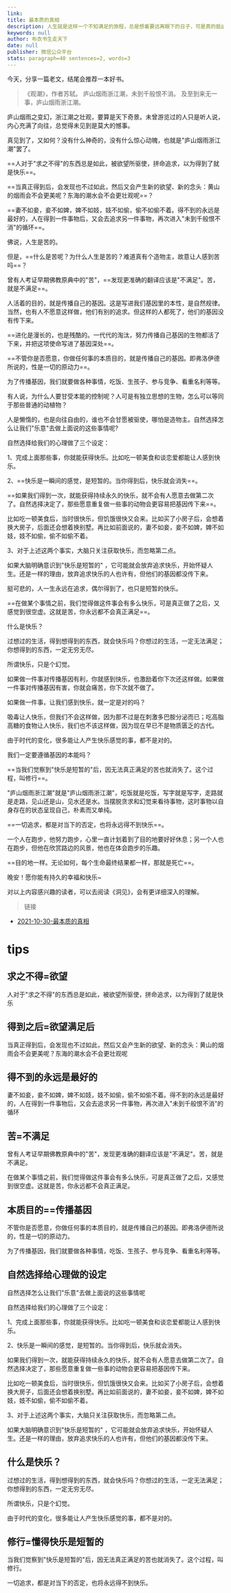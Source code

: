 ```yaml
---
link:
title: 最本质的真相
description: 人生就是这样一个不知满足的旅程，总是想着要远离眼下的日子，可是真的抵达了远方，却发现也不过如此——村上春树
keywords: null
author: 布衣书生走天下
date: null
publisher: 微信公众平台
stats: paragraph=40 sentences=2, words=3
---
```


今天，分享一篇老文，结尾会推荐一本好书。

> 《观潮》，作者苏轼。
> 庐山烟雨浙江潮，未到千般恨不消。
> 及至到来无一事，庐山烟雨浙江潮。

庐山烟雨之变幻，浙江潮之壮观，要算是天下奇景。未曾游览过的人只是听人说，内心充满了向往，总觉得未见到是莫大的憾事。

真见到了，又如何？没有什么神奇的，没有什么惊心动魄，也就是"庐山烟雨浙江潮"罢了。

==人对于"求之不得"的东西总是如此，被欲望所驱使，拼命追求，以为得到了就是快乐==。

==当真正得到后，会发现也不过如此，然后又会产生新的欲望、新的念头：黄山的烟雨会不会更美呢？东海的潮水会不会更壮观呢==？

==妻不如妾，妾不如婢，婢不如妓，妓不如偷，偷不如偷不着。得不到的永远是最好的，人在得到一件事物后，又会去追求另一件事物，再次进入"未到千般恨不消"的循环==。

佛说，人生是苦的。

但是，==什么是苦呢？为什么人生是苦的？难道真有个造物主，故意让人感到苦吗==？

曾有人考证早期佛教原典中的"苦"，==发现更准确的翻译应该是"不满足"。苦，就是不满足==。

人活着的目的，就是传播自己的基因。这是写进我们基因里的本性，是自然规律。当然，也有人不愿意这样做，他们有别的追求。但这样的人都死了，他们的基因没有传下来。

==进化是漫长的，也是残酷的。一代代的淘汰，努力传播自己基因的生物都活了下来，并把这项使命写进了基因深处==。

==不管你是否愿意，你做任何事的本质目的，就是传播自己的基因。即弗洛伊德所说的，性是一切的原动力==。

为了传播基因，我们就要做各种事情，吃饭、生孩子、参与竞争、看重名利等等。

有人说，为什么人要甘受本能的控制呢？人可是有独立思想的生物，怎么可以等同于那些普通的动植物？

人是懒惰的，也是向往自由的，谁也不会甘愿被驱使，哪怕是造物主。自然选择怎么让我们"乐意"去做上面说的这些事情呢?

自然选择给我们的心理做了三个设定：

1、完成上面那些事，你就能获得快乐。比如吃一顿美食和谈恋爱都能让人感到快乐。

2、==快乐是一瞬间的感觉，是短暂的。当你得到后，快乐就会消失==。

==如果我们得到一次，就能获得持续永久的快乐，就不会有人愿意去做第二次了。自然选择决定了，那些愿意重复做一些事的动物会更容易把基因传下来==。

比如吃一顿美食后，当时很快乐，但饥饿很快又会来。比如买了小房子后，会想着换大房子，后面还会想着换别墅。再比如前面说的，妻不如妾，妾不如婢，婢不如妓，妓不如偷，偷不如偷不着。

3、对于上述这两个事实，大脑只关注获取快乐，而忽略第二点。

如果大脑明确意识到"快乐是短暂的" ，它可能就会放弃追求快乐，开始怀疑人生。还是一样的理由，放弃追求快乐的人也许有，但他们的基因都没传下来。

挺可悲的，人一生永远在追求，偶尔得到了，也只是短暂的快乐。

==在做某个事情之前，我们觉得做这件事会有多么快乐，可是真正做了之后，又感觉到很空虚。这就是苦，你永远都不会真正满足==。

什么是快乐？

过想过的生活，得到想得到的东西，就会快乐吗？你想过的生活，一定无法满足；你想得到的东西，一定无穷无尽。

所谓快乐，只是个幻觉。

如果做一件事对传播基因有利，你就感到快乐，也激励着你下次还这样做。如果做一件事对传播基因有害，你就会痛苦，你下次就不做了。

如果做一件事，让我们感到快乐，就一定是对的吗？

吸毒让人快乐，但我们不会这样做，因为那不过是在刺激多巴胺分泌而已；吃高脂高糖的食物让人快乐，我们也不该这样做，因为现在早已不是物质匮乏的古代。

由于时代的变化，很多能让人产生快乐感觉的事，都不是对的。

我们一定要遵循基因的本能吗？

==当我们觉察到"快乐是短暂的"后，因无法真正满足的苦也就消失了。这个过程，叫修行==。

"庐山烟雨浙江潮"就是"庐山烟雨浙江潮"，吃饭就是吃饭，写字就是写字，走路就是走路，见山还是山，见水还是水。当摆脱贪求和幻觉来看待事物，这时事物以自身存在的状态呈现自己，朴素而又单纯。

==一切追求，都是对当下的否定，也将永远得不到快乐==。

一个人在跑步，他努力跑步，心里一直计划着到了目的地要好好休息；另一个人也在跑步，但他在欣赏路边的风景，他也在体会跑步的乐趣。

==目的地一样。无论如何，每个生命最终结果都一样，那就是死亡==。

晚安！愿你能有持久的幸福和快乐~

对以上内容感兴趣的读者，可以去阅读《洞见》，会有更详细深入的理解。

> 链接

- [2021-10-30-最本质的真相](http://mp.weixin.qq.com/s?__biz=MzAxMjM4MTEwNg==&mid=2651713023&idx=1&sn=89cda4e6a8f28c50dfbc95ac0a14b464&chksm=804bf322b73c7a34219f0132ff491b432f53b8fe1d2d81bdbfa30fc1700064176d1c6f55cafc#rd)

# tips

## **求之不得=欲望**

人对于"求之不得"的东西总是如此，被欲望所驱使，拼命追求，以为得到了就是快乐

## **得到之后=欲望满足后**

当真正得到后，会发现也不过如此，然后又会产生新的欲望、新的念头：黄山的烟雨会不会更美呢？东海的潮水会不会更壮观呢

## **得不到的永远是最好的**

妻不如妾，妾不如婢，婢不如妓，妓不如偷，偷不如偷不着。得不到的永远是最好的，人在得到一件事物后，又会去追求另一件事物，再次进入"未到千般恨不消"的循环

## **苦=不满足**

曾有人考证早期佛教原典中的"苦"，发现更准确的翻译应该是"不满足"。苦，就是不满足。

在做某个事情之前，我们觉得做这件事会有多么快乐，可是真正做了之后，又感觉到很空虚。这就是苦，你永远都不会真正满足。

## **本质目的==传播基因**

不管你是否愿意，你做任何事的本质目的，就是传播自己的基因。即弗洛伊德所说的，性是一切的原动力。

为了传播基因，我们就要做各种事情，吃饭、生孩子、参与竞争、看重名利等等。

## **自然选择给心理做的设定**

自然选择怎么让我们"乐意"去做上面说的这些事情呢

自然选择给我们的心理做了三个设定：

1、完成上面那些事，你就能获得快乐。比如吃一顿美食和谈恋爱都能让人感到快乐。

2、快乐是一瞬间的感觉，是短暂的。当你得到后，快乐就会消失。

如果我们得到一次，就能获得持续永久的快乐，就不会有人愿意去做第二次了。自然选择决定了，那些愿意重复做一些事的动物会更容易把基因传下来。

比如吃一顿美食后，当时很快乐，但饥饿很快又会来。比如买了小房子后，会想着换大房子，后面还会想着换别墅。再比如前面说的，妻不如妾，妾不如婢，婢不如妓，妓不如偷，偷不如偷不着。

3、对于上述这两个事实，大脑只关注获取快乐，而忽略第二点。

如果大脑明确意识到"快乐是短暂的" ，它可能就会放弃追求快乐，开始怀疑人生。还是一样的理由，放弃追求快乐的人也许有，但他们的基因都没传下来。

## **什么是快乐？**

过想过的生活，得到想得到的东西，就会快乐吗？你想过的生活，一定无法满足；你想得到的东西，一定无穷无尽。

所谓快乐，只是个幻觉。

由于时代的变化，很多能让人产生快乐感觉的事，都不是对的。

## **修行=懂得快乐是短暂的**

当我们觉察到"快乐是短暂的"后，因无法真正满足的苦也就消失了。这个过程，叫修行。

一切追求，都是对当下的否定，也将永远得不到快乐。
